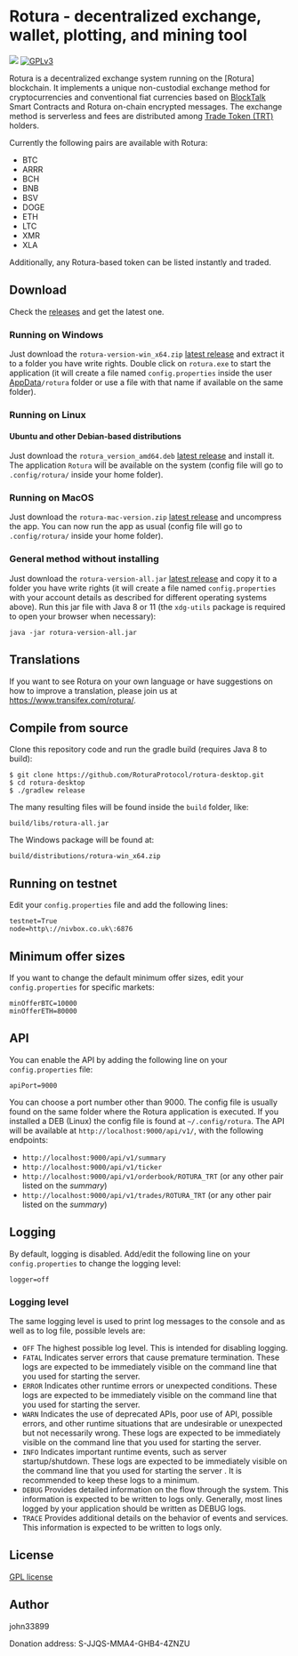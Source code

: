 # Rotura - decentralized exchange, wallet, plotting, and mining tool

![](https://github.com//btdex/btdex/workflows/BTDEX%20Build/badge.svg)
[![GPLv3](https://img.shields.io/badge/license-GPLv3-blue.svg)](LICENSE)

Rotura is a decentralized exchange system running on the [Rotura] blockchain.
It implements a unique non-custodial exchange method for cryptocurrencies and conventional fiat currencies based on [BlockTalk](https://github.com/jjos2372/blocktalk) Smart Contracts and Rotura on-chain encrypted messages.
The exchange method is serverless and fees are distributed among [Trade Token (TRT)](https://explore.burstcoin.ro/asset/12402415494995249540) holders.

Currently the following pairs are available with Rotura:
 - BTC
 - ARRR
 - BCH
 - BNB
 - BSV
 - DOGE
 - ETH
 - LTC
 - XMR
 - XLA

 
Additionally, any Rotura-based token can be listed instantly and traded.

## Download

Check the [releases](https://github.com/RoturaProtocol/rotura-desktop/releases) and get the latest one.

### Running on Windows
Just download the `rotura-version-win_x64.zip` [latest release](https://github.com/RoturaProtocol/rotura-desktop/releases) and extract it
to a folder you have write rights.
Double click on `rotura.exe` to start the application (it will create a file named `config.properties` inside the user [AppData](https://www.howtogeek.com/318177/what-is-the-appdata-folder-in-windows/)`/rotura` folder or use a file with that name if available on the same folder).

### Running on Linux

#### Ubuntu and other Debian-based distributions
Just download the `rotura_version_amd64.deb` [latest release](https://github.com/RoturaProtocol/rotura-desktop/releases) and install it.
The application `Rotura` will be available on the system (config file will go to `.config/rotura/` inside your home folder).

### Running on MacOS
Just download the `rotura-mac-version.zip` [latest release](https://github.com/RoturaProtocol/rotura-desktop/releases) and uncompress the app.
You can now run the app as usual (config file will go to `.config/rotura/` inside your home folder).

### General method without installing
Just download the `rotura-version-all.jar` [latest release](https://github.com/RoturaProtocol/rotura-desktop/releases) and copy it
to a folder you have write rights (it will create a file named `config.properties` with your account details as described for different operating systems above).
Run this jar file with Java 8 or 11 (the `xdg-utils` package is required to open your browser when necessary):

`java -jar rotura-version-all.jar`

## Translations
If you want to see Rotura on your own language or have suggestions on how to improve a translation, please join us at https://www.transifex.com/rotura/.

## Compile from source

Clone this repository code and run the gradle build (requires Java 8 to build):

```
$ git clone https://github.com/RoturaProtocol/rotura-desktop.git
$ cd rotura-desktop
$ ./gradlew release
```

The many resulting files will be found inside the `build` folder, like:

`build/libs/rotura-all.jar`

The Windows package will be found at:

`build/distributions/rotura-win_x64.zip`

## Running on testnet

Edit your `config.properties` file and add the following lines:

```
testnet=True
node=http\://nivbox.co.uk\:6876
```

## Minimum offer sizes

If you want to change the default minimum offer sizes, edit your `config.properties` for specific markets:

```
minOfferBTC=10000
minOfferETH=80000
```

## API

You can enable the API by adding the following line on your `config.properties` file:

```
apiPort=9000
```

You can choose a port number other than 9000. The config file is usually found on the same folder where the Rotura application is executed. If you installed a DEB (Linux) the config file is found at `~/.config/rotura`. The API will be available at `http://localhost:9000/api/v1/`, with the following endpoints:
 - `http://localhost:9000/api/v1/summary`
 - `http://localhost:9000/api/v1/ticker`
 - `http://localhost:9000/api/v1/orderbook/ROTURA_TRT` (or any other pair listed on the *summary*)
 - `http://localhost:9000/api/v1/trades/ROTURA_TRT` (or any other pair listed on the *summary*)

## Logging

By default, logging is disabled. Add/edit the following line on your `config.properties` to change the logging level:

```
logger=off
```

### Logging level

The same logging level is used to print log messages to the console and as well as to log file, possible levels are:

- `OFF` The highest possible log level. This is intended for disabling logging.
- `FATAL` Indicates server errors that cause premature termination. These logs are expected to be immediately visible on the command line that you used for starting the server.
- `ERROR` Indicates other runtime errors or unexpected conditions. These logs are expected to be immediately visible on the command line that you used for starting the server.
- `WARN` Indicates the use of deprecated APIs, poor use of API, possible errors, and other runtime situations that are undesirable or unexpected but not necessarily wrong. These logs are expected to be immediately visible on the command line that you used for starting the server.
- `INFO` Indicates important runtime events, such as server startup/shutdown. These logs are expected to be immediately visible on the command line that you used for starting the server . It is recommended to keep these logs to a minimum.
- `DEBUG` Provides detailed information on the flow through the system. This information is expected to be written to logs only. Generally, most lines logged by your application should be written as DEBUG logs.
- `TRACE` Provides additional details on the behavior of events and services. This information is expected to be written to logs only.<br>

## License
[GPL license](LICENSE)

## Author
john33899

Donation address: S-JJQS-MMA4-GHB4-4ZNZU
